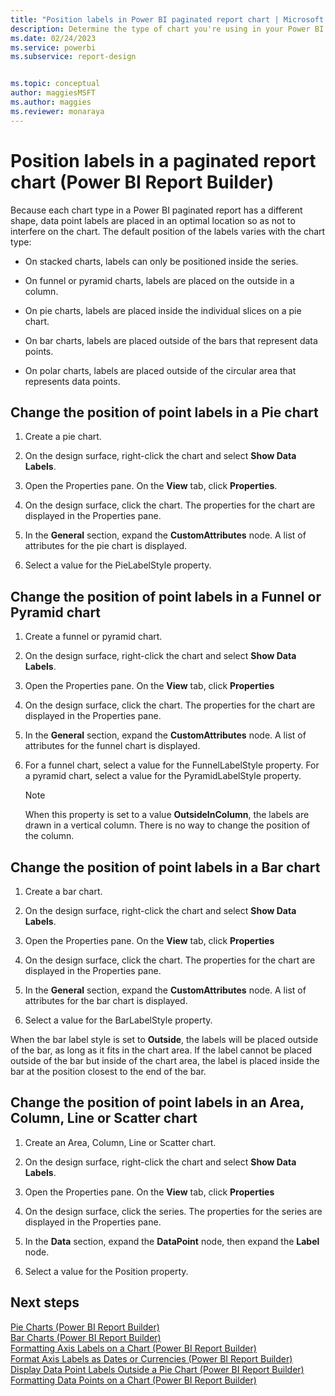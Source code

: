 ```yaml
---
title: "Position labels in Power BI paginated report chart | Microsoft Docs"
description: Determine the type of chart you're using in your Power BI paginated report to find out how to change the position of labels in that type and shape of chart.
ms.date: 02/24/2023
ms.service: powerbi
ms.subservice: report-design


ms.topic: conceptual
author: maggiesMSFT
ms.author: maggies
ms.reviewer: monaraya
---
```

# Position labels in a paginated report chart (Power BI Report Builder)


  Because each chart type in a Power BI paginated report has a different shape, data point labels are placed in an optimal location so as not to interfere on the chart. The default position of the labels varies with the chart type:  
  
-   On stacked charts, labels can only be positioned inside the series.  
  
-   On funnel or pyramid charts, labels are placed on the outside in a column.  
  
-   On pie charts, labels are placed inside the individual slices on a pie chart.  
  
-   On bar charts, labels are placed outside of the bars that represent data points.  
  
-   On polar charts, labels are placed outside of the circular area that represents data points.  
  
  
## Change the position of point labels in a Pie chart  
  
1.  Create a pie chart.  
  
2.  On the design surface, right-click the chart and select **Show Data Labels**.  
  
3.  Open the Properties pane. On the **View** tab, click **Properties**.  
  
4.  On the design surface, click the chart. The properties for the chart are displayed in the Properties pane.  
  
5.  In the **General** section, expand the **CustomAttributes** node. A list of attributes for the pie chart is displayed.  
  
6.  Select a value for the PieLabelStyle property.  
  
## Change the position of point labels in a Funnel or Pyramid chart  
  
1.  Create a funnel or pyramid chart.  
  
2.  On the design surface, right-click the chart and select **Show Data Labels**.  
  
3.  Open the Properties pane. On the **View** tab, click **Properties**  
  
4.  On the design surface, click the chart. The properties for the chart are displayed in the Properties pane.  
  
5.  In the **General** section, expand the **CustomAttributes** node. A list of attributes for the funnel chart is displayed.  
  
6.  For a funnel chart, select a value for the FunnelLabelStyle property. For a pyramid chart, select a value for the PyramidLabelStyle property.  
  
    > [!NOTE]  
    >  When this property is set to a value **OutsideInColumn**, the labels are drawn in a vertical column. There is no way to change the position of the column.  
  
## Change the position of point labels in a Bar chart  
  
1.  Create a bar chart.  
  
2.  On the design surface, right-click the chart and select **Show Data Labels**.  
  
3.  Open the Properties pane. On the **View** tab, click **Properties**  
  
4.  On the design surface, click the chart. The properties for the chart are displayed in the Properties pane.  
  
5.  In the **General** section, expand the **CustomAttributes** node. A list of attributes for the bar chart is displayed.  
  
6.  Select a value for the BarLabelStyle property.  
  
 When the bar label style is set to **Outside**, the labels will be placed outside of the bar, as long as it fits in the chart area. If the label cannot be placed outside of the bar but inside of the chart area, the label is placed inside the bar at the position closest to the end of the bar.  
  
## Change the position of point labels in an Area, Column, Line or Scatter chart  
  
1.  Create an Area, Column, Line or Scatter chart.  
  
2.  On the design surface, right-click the chart and select **Show Data Labels**.  
  
3.  Open the Properties pane. On the **View** tab, click **Properties**  
  
4.  On the design surface, click the series. The properties for the series are displayed in the Properties pane.  
  
5.  In the **Data** section, expand the **DataPoint** node, then expand the **Label** node.  
  
6.  Select a value for the Position property.  
  
## Next steps  
 [Pie Charts &#40;Power BI Report Builder&#41;](/paginated-reports/report-design/visualizations/pie-charts-report-builder-and-ssrs)   
 [Bar Charts &#40;Power BI Report Builder&#41;](/paginated-reports/report-design/visualizations/bar-charts-report-builder-and-ssrs)   
 [Formatting Axis Labels on a Chart &#40;Power BI Report Builder&#41;](/paginated-reports/report-design/visualizations/formatting-axis-labels-on-a-chart-report-builder-and-ssrs)   
 [Format Axis Labels as Dates or Currencies &#40;Power BI Report Builder&#41;](/paginated-reports/report-design/visualizations/format-axis-labels-as-dates-or-currencies-report-builder-and-ssrs)   
 [Display Data Point Labels Outside a Pie Chart &#40;Power BI Report Builder&#41;](/paginated-reports/report-design/visualizations/display-data-point-labels-outside-a-pie-chart-report-builder-and-ssrs)   
 [Formatting Data Points on a Chart &#40;Power BI Report Builder&#41;](/paginated-reports/report-design/visualizations/formatting-data-points-on-a-chart-report-builder-and-ssrs)  
  
  
